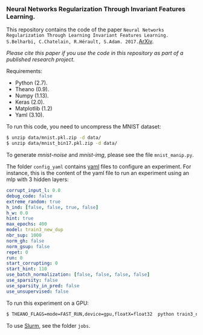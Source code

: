### Neural Networks Regularization Through Invariant Features Learning.

This repository contains the code of the paper `Neural Networks Regularization Through Learning Invariant Features Learning. S.Belharbi, C.Chatelain, R.Hérault, S.Adam. 2017.`[ArXiv](https://arxiv.org/abs/1709.01867).

*Please cite this paper if you use the code in this repository as part of a published research project.*

Requirements:
- Python (2.7).
- Theano (0.9).
- Numpy  (1.13).
- Keras (2.0).
- Matplotlib (1.2)
- Yaml (3.10).

To run this code, you need to uncompress the MNIST dataset:
```sh
$ unzip data/mnist.pkl.zip -d data/
$ unzip data/mnist_bin17.pkl.zip -d data/
```

To generate *mnist-noise* and *mnist-img*, please see the file `mnist_manip.py`.

The folder `config_yaml` contains [yaml](http://www.yaml.org/start.html) files to configure an experiment. For instance, this is the content of the yaml file to run an experiment using an mlp with 3 hidden layers:
```yaml
corrupt_input_l: 0.0
debug_code: false
extreme_random: true
h_ind: [false, false, true, false]
h_w: 0.0
hint: true
max_epochs: 400
model: train3_new_dup
nbr_sup: 1000
norm_gh: false
norm_gsup: false
repet: 0
run: 0
start_corrupting: 0
start_hint: 110
use_batch_normalization: [false, false, false, false]
use_sparsity: false
use_sparsity_in_pred: false
use_unsupervised: false
```
To run this experiment on a GPU:
```sh
$ THEANO_FLAGS=mode=FAST_RUN,device=gpu,floatX=float32  python train3_new_dup.py train3_new_dup_0_1000_3_0_0_0_0_0_False_False_False_False_False_110.yaml 
```

To use [Slurm](https://slurm.schedmd.com/), see the folder `jobs`.
